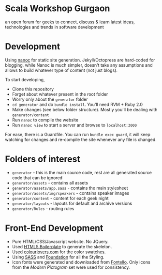
# Scala Workshop Gurgaon

an open forum for geeks to connect, discuss &amp; learn latest ideas, technologies and trends in software development

# Development

Using [nanoc](//nanoc.ws) for static site generation. Jekyll/Octopress are hard-coded for blogging, while Nanoc is much simpler, doesn't take any assumptions and allows to build whatever type of content (not just blogs).

To start developing,

* Clone this repository
* Forget about whatever present in the root folder
* Worry only about the `generator` folder
* `cd generator` and do `bundle install`. You'll need RVM + Ruby 2.0
* Make changes (see below folder structure). Mostly you'll be dealing with `generator/content`
* Run `nanoc` to compile the website
* Run `nanoc view` to start a server and browse to `localhost:3000`

For ease, there is a Guardfile. You can run `bundle exec guard`, it will keep watching for changes and re-compile the site whenever any file is changed.

# Folders of interest

* `generator` - this is the main source code, rest are all generated source code that can be ignored
* `generator/assets` - contains all assets
* `generator/assets/app.sass` - contains the main stylesheet
* `generator/assets/img/speakers` - contains speaker images
* `generator/content` - content for each geek night
* `generator/layouts` - layouts for default and archive versions
* `generator/Rules` - routing rules

# Front-End Development

* Pure HTML/CSS/Javascript website. No JQuery.
* Used [HTML5 Boilerplate](//html5boilerplate.com) to generate the skeleton.
* Used [colourlovers.com](//colourlovers.com) for the color swatches.
* Using [SASS](//sass-lang.com) and [Foundation](//foundation.zurb.com) for all the Styling.
* Icon fonts were generated and downloaded from [Fontello](//fontello.com). Only icons from the *Modern Pictogram* set were used for consistency.


